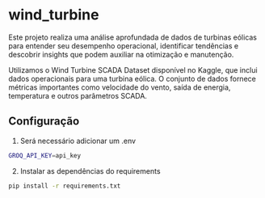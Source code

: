 # wind_turbine

Este projeto realiza uma análise aprofundada de dados de turbinas eólicas para entender seu desempenho operacional, identificar tendências e descobrir insights que podem auxiliar na otimização e manutenção.

Utilizamos o Wind Turbine SCADA Dataset disponível no Kaggle, que inclui dados operacionais para uma turbina eólica. O conjunto de dados fornece métricas importantes como velocidade do vento, saída de energia, temperatura e outros parâmetros SCADA.

## Configuração

1. Será necessário adicionar um .env
```sh
GROQ_API_KEY=api_key
```

2. Instalar as dependências do requirements
```sh
pip install -r requirements.txt
```
